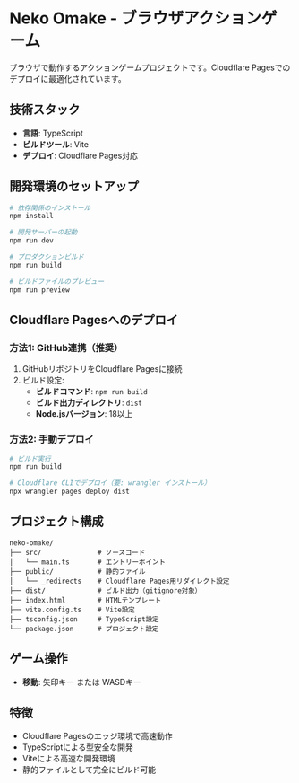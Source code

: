 # Neko Omake - ブラウザアクションゲーム

ブラウザで動作するアクションゲームプロジェクトです。Cloudflare Pagesでのデプロイに最適化されています。

## 技術スタック

- **言語**: TypeScript
- **ビルドツール**: Vite
- **デプロイ**: Cloudflare Pages対応

## 開発環境のセットアップ

```bash
# 依存関係のインストール
npm install

# 開発サーバーの起動
npm run dev

# プロダクションビルド
npm run build

# ビルドファイルのプレビュー
npm run preview
```

## Cloudflare Pagesへのデプロイ

### 方法1: GitHub連携（推奨）

1. GitHubリポジトリをCloudflare Pagesに接続
2. ビルド設定:
   - **ビルドコマンド**: `npm run build`
   - **ビルド出力ディレクトリ**: `dist`
   - **Node.jsバージョン**: 18以上

### 方法2: 手動デプロイ

```bash
# ビルド実行
npm run build

# Cloudflare CLIでデプロイ（要: wrangler インストール）
npx wrangler pages deploy dist
```

## プロジェクト構成

```
neko-omake/
├── src/              # ソースコード
│   └── main.ts       # エントリーポイント
├── public/           # 静的ファイル
│   └── _redirects    # Cloudflare Pages用リダイレクト設定
├── dist/             # ビルド出力（gitignore対象）
├── index.html        # HTMLテンプレート
├── vite.config.ts    # Vite設定
├── tsconfig.json     # TypeScript設定
└── package.json      # プロジェクト設定
```

## ゲーム操作

- **移動**: 矢印キー または WASDキー

## 特徴

- Cloudflare Pagesのエッジ環境で高速動作
- TypeScriptによる型安全な開発
- Viteによる高速な開発環境
- 静的ファイルとして完全にビルド可能